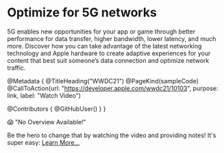 # Optimize for 5G networks

5G enables new opportunities for your app or game through better performance for data transfer, higher bandwidth, lower latency, and much more. Discover how you can take advantage of the latest networking technology and Apple hardware to create adaptive experiences for your content that best suit someone’s data connection and optimize network traffic.

@Metadata {
   @TitleHeading("WWDC21")
   @PageKind(sampleCode)
   @CallToAction(url: "https://developer.apple.com/wwdc21/10103", purpose: link, label: "Watch Video")

   @Contributors {
      @GitHubUser(<replace this with your GitHub handle>)
   }
}

😱 "No Overview Available!"

Be the hero to change that by watching the video and providing notes! It's super easy:
 [Learn More…](https://wwdcnotes.github.io/WWDCNotes/documentation/wwdcnotes/contributing)
